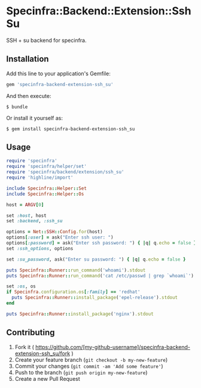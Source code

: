 # Specinfra::Backend::Extension::SshSu

SSH + su backend for specinfra.

## Installation

Add this line to your application's Gemfile:

```ruby
gem 'specinfra-backend-extension-ssh_su'
```

And then execute:

    $ bundle

Or install it yourself as:

    $ gem install specinfra-backend-extension-ssh_su

## Usage

```ruby
require 'specinfra'
require 'specinfra/helper/set'
require 'specinfra/backend/extension/ssh_su'
require 'highline/import'

include Specinfra::Helper::Set
include Specinfra::Helper::Os

host = ARGV[0]

set :host, host
set :backend, :ssh_su

options = Net::SSH::Config.for(host)
options[:user] = ask("Enter ssh user: ")
options[:password] = ask("Enter ssh password: ") { |q| q.echo = false }
set :ssh_options, options

set :su_password, ask("Enter su password: ") { |q| q.echo = false }

puts Specinfra::Runner::run_command('whoami').stdout
puts Specinfra::Runner::run_command('cat /etc/passwd | grep `whoami`').stdout

set :os, os
if Specinfra.configuration.os[:family] == 'redhat'
  puts Specinfra::Runner::install_package('epel-release').stdout
end

puts Specinfra::Runner::install_package('nginx').stdout
```

## Contributing

1. Fork it ( https://github.com/[my-github-username]/specinfra-backend-extension-ssh_su/fork )
2. Create your feature branch (`git checkout -b my-new-feature`)
3. Commit your changes (`git commit -am 'Add some feature'`)
4. Push to the branch (`git push origin my-new-feature`)
5. Create a new Pull Request
